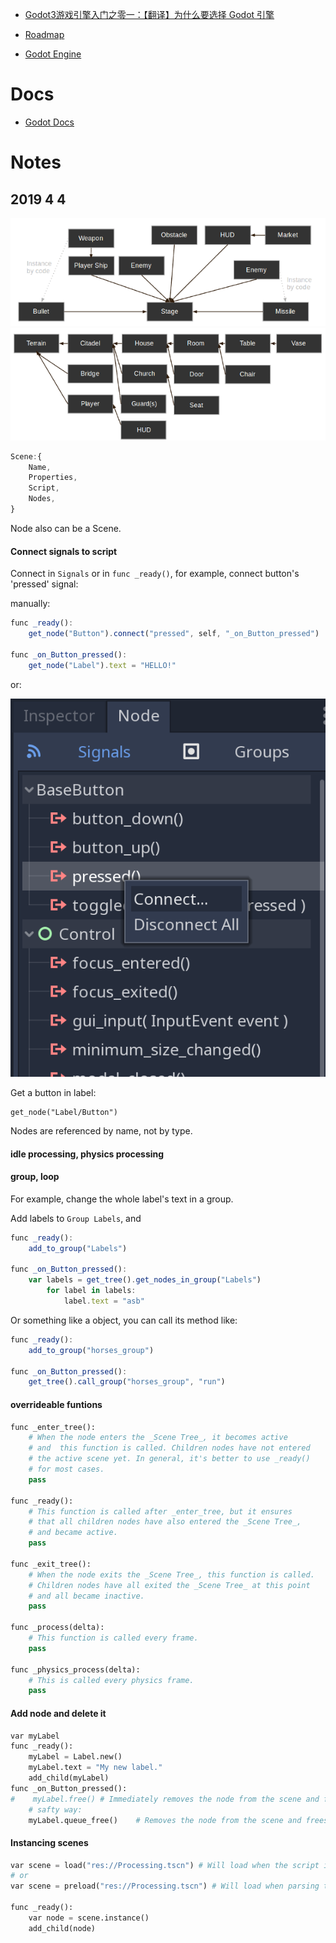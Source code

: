 
- [Godot3游戏引擎入门之零一：【翻译】为什么要选择 Godot 引擎](https://blog.csdn.net/SpkingR/article/details/82020539)

- [Roadmap](https://github.com/godotengine/godot-roadmap/blob/master/ROADMAP.md)

- [Godot Engine](https://github.com/godotengine)



# Docs

- [Godot Docs](http://docs.godotengine.org/en/stable/)

# Notes

## 2019 4 4

![](./shooter_instancing.png)
![](./openworld_instancing.png)

```js
Scene:{
    Name,
    Properties,
    Script,
    Nodes,
}
```

Node also can be a Scene.

#### Connect signals to script

Connect in `Signals` or in `func _ready()`, for example, connect button's 'pressed' signal:

manually:

```js
func _ready():
	get_node("Button").connect("pressed", self, "_on_Button_pressed")

func _on_Button_pressed():
	get_node("Label").text = "HELLO!"
```

or:

![](./connect-signal.png)


Get a button in label:

```
get_node("Label/Button")
```

Nodes are referenced by name, not by type.

#### idle processing, physics processing

#### group, loop

For example, change the whole label's text in a group.

Add labels to `Group Labels`, and

```js
func _ready():
    add_to_group("Labels")
    
func _on_Button_pressed():
    var labels = get_tree().get_nodes_in_group("Labels")
        for label in labels:
            label.text = "asb"
```

Or something like a object, you can call its method like:
```js
func _ready():
    add_to_group("horses_group")

func _on_Button_pressed():
    get_tree().call_group("horses_group", "run")
```

#### overrideable funtions

```python
func _enter_tree():
    # When the node enters the _Scene Tree_, it becomes active
    # and  this function is called. Children nodes have not entered
    # the active scene yet. In general, it's better to use _ready()
    # for most cases.
    pass

func _ready():
    # This function is called after _enter_tree, but it ensures
    # that all children nodes have also entered the _Scene Tree_,
    # and became active.
    pass

func _exit_tree():
    # When the node exits the _Scene Tree_, this function is called.
    # Children nodes have all exited the _Scene Tree_ at this point
    # and all became inactive.
    pass

func _process(delta):
    # This function is called every frame.
    pass

func _physics_process(delta):
    # This is called every physics frame.
    pass
```

#### Add node and delete it

```python
var myLabel
func _ready():
	myLabel = Label.new()
	myLabel.text = "My new label."
    add_child(myLabel)
func _on_Button_pressed():
#    myLabel.free() # Immediately removes the node from the scene and frees it.
    # safty way:
    myLabel.queue_free()    # Removes the node from the scene and frees it when it becomes safe to do so.
```

#### Instancing scenes

```python
var scene = load("res://Processing.tscn") # Will load when the script is instanced.
# or
var scene = preload("res://Processing.tscn") # Will load when parsing the script.

func _ready():
    var node = scene.instance()
    add_child(node)
```